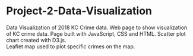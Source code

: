 # Project-2-Data-Visualization
Data Visualization of 2018 KC Crime data. 
Web page to show visualization of KC crime data. Page built with JavaScript, CSS and HTML.
Scatter plot chart created with D3.js.  
Leaflet map used to plot specific crimes on the map.
